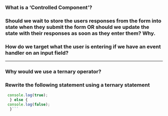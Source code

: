### What is a ‘Controlled Component’?
### Should we wait to store the users responses from the form into state when they submit the form OR should we update the state with their responses as soon as they enter them? Why.
### How do we target what the user is entering if we have an event handler on an input field?

---

### Why would we use a ternary operator?
### Rewrite the following statement using a ternary statement 
```js  if(x===y){
 console.log(true);
  } else {
 console.log(false);
  }```

